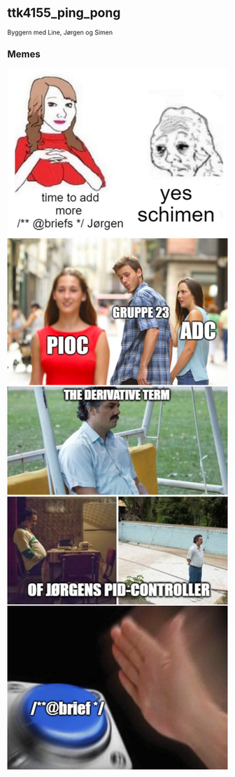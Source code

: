 # ttk4155_ping_pong
Byggern med Line, Jørgen og Simen

## Memes

![mem4](./docs/images/meme4.png)
![mem1](./docs/images/meme1.png)
![mem2](./docs/images/meme2.png)
![mem3](./docs/images/meme3.png)
